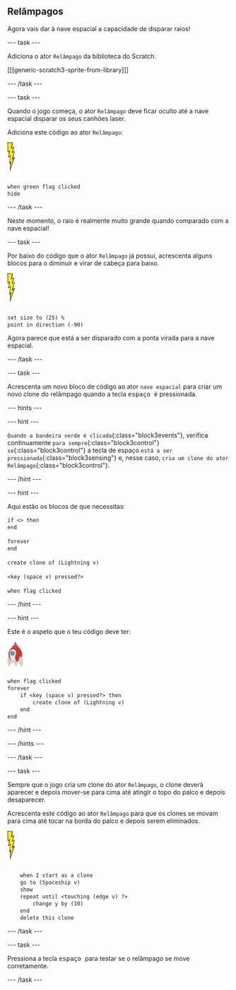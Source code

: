 ## Relâmpagos

Agora vais dar à nave espacial a capacidade de disparar raios!

--- task ---

Adiciona o ator `Relâmpago` da biblioteca do Scratch.

[[[generic-scratch3-sprite-from-library]]]

--- /task ---

--- task ---

Quando o jogo começa, o ator `Relâmpago` deve ficar oculto até a nave espacial disparar os seus canhões laser.

Adiciona este código ao ator `Relâmpago`:

![ator Relâmpago](images/lightning-sprite.png)

```blocks3
when green flag clicked
hide
```

--- /task ---

Neste momento, o raio é realmente muito grande quando comparado com a nave espacial!

--- task ---

Por baixo do código que o ator `Relâmpago` já possui, acrescenta alguns blocos para o diminuir e virar de cabeça para baixo.

![ator Relâmpago](images/lightning-sprite.png)

```blocks3
set size to (25) %
point in direction (-90)
```

Agora parece que está a ser disparado com a ponta virada para a nave espacial.

--- /task ---

--- task ---

Acrescenta um novo bloco de código ao ator `nave espacial` para criar um novo clone do relâmpago quando a tecla <kbd> espaço </kbd> é pressionada.

--- hints ---

--- hint ---

`Quando a bandeira verde é clicada`{:class="block3events"}, verifica continuamente `para sempre`{:class="block3control"} `se`{:class="block3control"} a tecla de espaço `está a ser pressionada`{:class="block3sensing"} e, nesse caso, `cria um clone do ator Relâmpago`{:class="block3control"}.

--- /hint ---

--- hint ---

Aqui estão os blocos de que necessitas:

```blocks3
if <> then
end

forever
end

create clone of (Lightning v)

<key (space v) pressed?>

when flag clicked
```

--- /hint ---

--- hint ---

Este é o aspeto que o teu código deve ter:

![ator Foguetão](images/rocket-sprite.png)

```blocks3
when flag clicked
forever
    if <key (space v) pressed?> then
        create clone of (Lightning v)
    end
end
```

--- /hint ---

--- /hints ---

--- /task ---

--- task ---

Sempre que o jogo cria um clone do ator `Relâmpago`, o clone deverá aparecer e depois mover-se para cima até atingir o topo do palco e depois desaparecer.

Acrescenta este código ao ator `Relâmpago` para que os clones se movam para cima até tocar na borda do palco e depois serem eliminados.

![ator Relâmpago](images/lightning-sprite.png)

```blocks3
    when I start as a clone
    go to (Spaceship v)
    show
    repeat until <touching (edge v) ?>
        change y by (10)
    end
    delete this clone
```

--- /task ---

--- task ---

Pressiona a tecla <kbd> espaço </kbd> para testar se o relâmpago se move corretamente.

--- /task ---